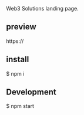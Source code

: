 

Web3 Solutions landing page. 

## preview

https://

## install

$ npm i 

## Development

$ npm start